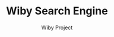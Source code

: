 ---
title: "Wiby Search Engine"
author: "Wiby Project"
url: "https://wiby.me/"
type: "tool"
tags: ["search", "indie-web", "discovery"]
summary: "A search engine built to surface small, independent websites ignored by mainstream search engines."
status: published
last_checked: 2025-09-26
curation_notes: "Useful when discussing discovery models and alternatives to mainstream search. Could power a future ‘Take me somewhere curious’ button."
---